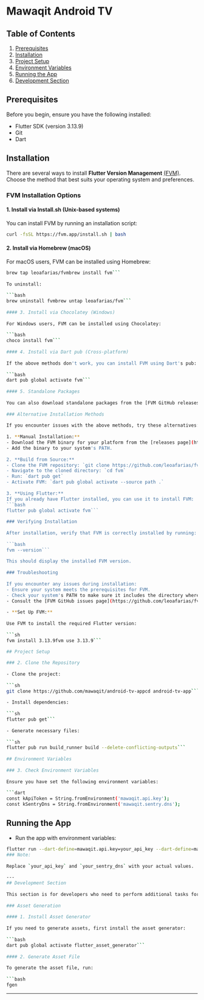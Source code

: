 # Mawaqit Android TV

## Table of Contents

1. [Prerequisites](#prerequisites)
2. [Installation](#installation)
3. [Project Setup](#project-setup)
4. [Environment Variables](#environment-variables)
5. [Running the App](#running-the-app)
6. [Development Section](#development-section)

## Prerequisites

Before you begin, ensure you have the following installed:

- Flutter SDK (version 3.13.9)
- Git
- Dart

## Installation

There are several ways to install **Flutter Version Management**  [(FVM)](https://fvm.app/). Choose the method that best suits your operating system and preferences.

### FVM Installation Options

#### 1. Install via Install.sh (Unix-based systems)

You can install FVM by running an installation script:

```bash  
curl -fsSL https://fvm.app/install.sh | bash  
```  

#### 2. Install via Homebrew (macOS)

For macOS users, FVM can be installed using Homebrew:

```bash  
brew tap leoafarias/fvmbrew install fvm```  
  
To uninstall:  
  
```bash  
brew uninstall fvmbrew untap leoafarias/fvm```  
  
#### 3. Install via Chocolatey (Windows)  
  
For Windows users, FVM can be installed using Chocolatey:  
  
```bash  
choco install fvm```  
  
#### 4. Install via Dart pub (Cross-platform)  
  
If the above methods don't work, you can install FVM using Dart's pub:  
  
```bash  
dart pub global activate fvm```  
  
#### 5. Standalone Packages  
  
You can also download standalone packages from the [FVM GitHub releases page](https://github.com/leoafarias/fvm/releases). Choose the appropriate package for your operating system and architecture.  
  
### Alternative Installation Methods  
  
If you encounter issues with the above methods, try these alternatives:  
  
1. **Manual Installation:**  
- Download the FVM binary for your platform from the [releases page](https://github.com/leoafarias/fvm/releases).  
- Add the binary to your system's PATH.  
  
2. **Build from Source:**  
- Clone the FVM repository: `git clone https://github.com/leoafarias/fvm.git`  
- Navigate to the cloned directory: `cd fvm`  
- Run: `dart pub get`  
- Activate FVM: `dart pub global activate --source path .`  
  
3. **Using Flutter:**  
If you already have Flutter installed, you can use it to install FVM:  
```bash  
flutter pub global activate fvm```  
  
### Verifying Installation  
  
After installation, verify that FVM is correctly installed by running:  
  
```bash  
fvm --version```  
  
This should display the installed FVM version.  
  
### Troubleshooting  
  
If you encounter any issues during installation:  
- Ensure your system meets the prerequisites for FVM.  
- Check your system's PATH to make sure it includes the directory where FVM is installed.  
- Consult the [FVM GitHub issues page](https://github.com/leoafarias/fvm/issues) for known problems and solutions.  
  
- **Set Up FVM:**  
  
Use FVM to install the required Flutter version:  
  
```sh  
fvm install 3.13.9fvm use 3.13.9```  
  
## Project Setup

### 2. Clone the Repository  
  
- Clone the project:  
  
```sh  
git clone https://github.com/mawaqit/android-tv-appcd android-tv-app```  
  
- Install dependencies:  
  
```sh  
flutter pub get```  
  
- Generate necessary files:  
  
```sh  
flutter pub run build_runner build --delete-conflicting-outputs```  
  
## Environment Variables  
  
### 3. Check Environment Variables  
  
Ensure you have set the following environment variables:  
  
```dart  
const kApiToken = String.fromEnvironment('mawaqit.api.key');  
const kSentryDns = String.fromEnvironment('mawaqit.sentry.dns');  
```  

## Running the App

- Run the app with environment variables:

```sh  
flutter run --dart-define=mawaqit.api.key=your_api_key --dart-define=mawaqit.sentry.dns=your_sentry_dns```  
### Note:  
  
Replace `your_api_key` and `your_sentry_dns` with your actual values.  
  
---  
## Development Section  
  
This section is for developers who need to perform additional tasks for development purposes.  
  
### Asset Generation  
  
#### 1. Install Asset Generator  
  
If you need to generate assets, first install the asset generator:  
  
```bash  
dart pub global activate flutter_asset_generator```  
  
#### 2. Generate Asset File  
  
To generate the asset file, run:  
  
```bash  
fgen  
```  
  
---
